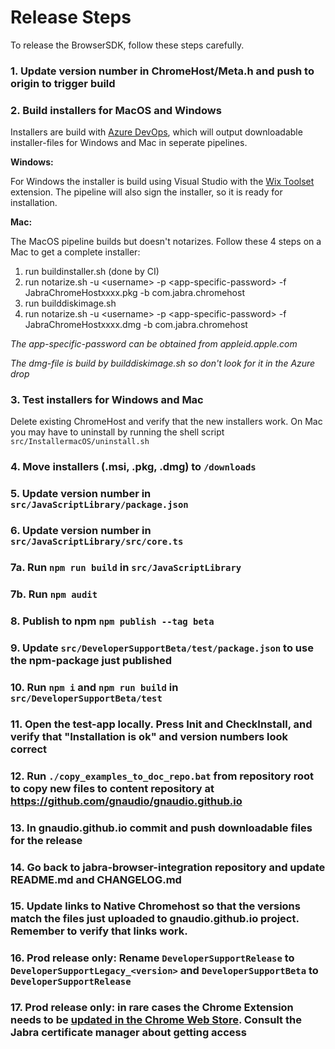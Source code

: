 # Release Steps

To release the BrowserSDK, follow these steps carefully.

### 1. Update version number in ChromeHost/Meta.h and push to origin to trigger build

### 2. Build installers for MacOS and Windows 

Installers are build with [Azure DevOps](https://dev.azure.com/gnaudio/jabra-browser-integration), which will output downloadable installer-files for Windows and Mac in seperate pipelines.

**Windows:**

For Windows the installer is build using Visual Studio with the [Wix Toolset](https://wixtoolset.org/) extension. The pipeline will also sign the installer, so it is ready for installation.   

**Mac:**

The MacOS pipeline builds but doesn't notarizes. Follow these 4 steps on a Mac to get a complete installer:

1. run buildinstaller.sh (done by CI)
2. run notarize.sh -u \<username\> -p \<app-specific-password\> -f JabraChromeHostxxxx.pkg -b com.jabra.chromehost
3. run builddiskimage.sh
4. run notarize.sh -u \<username\> -p \<app-specific-password\> -f JabraChromeHostxxxx.dmg -b com.jabra.chromehost

*The app-specific-password can be obtained from appleid.apple.com*

*The dmg-file is build by builddiskimage.sh so don't look for it in the Azure drop*

### 3. Test installers for Windows and Mac

Delete existing ChromeHost and verify that the new installers work. On Mac you may have to uninstall by running the shell script  `src/InstallermacOS/uninstall.sh`

### 4. Move installers (.msi, .pkg, .dmg) to `/downloads`

### 5. Update version number in `src/JavaScriptLibrary/package.json` 

### 6. Update version number in `src/JavaScriptLibrary/src/core.ts` 

### 7a. Run `npm run build` in `src/JavaScriptLibrary` 

### 7b. Run `npm audit`

### 8. Publish to npm `npm publish --tag beta` 

### 9. Update `src/DeveloperSupportBeta/test/package.json` to use the npm-package just published

### 10. Run `npm i` and `npm run build` in `src/DeveloperSupportBeta/test`

### 11. Open the test-app locally. Press Init and CheckInstall, and verify that "Installation is ok" and version numbers look correct

### 12. Run `./copy_examples_to_doc_repo.bat` from repository root to copy new files to content repository at https://github.com/gnaudio/gnaudio.github.io

### 13. In gnaudio.github.io commit and push downloadable files for the release

### 14. Go back to jabra-browser-integration repository and update README.md and CHANGELOG.md

### 15. Update links to Native Chromehost so that the versions match the files just uploaded to gnaudio.github.io project. Remember to verify that links work.

### 16. Prod release only: Rename `DeveloperSupportRelease` to `DeveloperSupportLegacy_<version>` and `DeveloperSupportBeta` to `DeveloperSupportRelease`

### 17. Prod release only: in rare cases the Chrome Extension needs to be [updated in the Chrome Web Store](https://developer.chrome.com/webstore/publish). Consult the Jabra certificate manager about getting access   